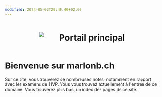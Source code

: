 ```yaml
---
modified: 2024-05-02T20:40:40+02:00
---
```

<div style="display: flex; gap: 10%; align-items: center; justify-content: center;">
	<img src="https://marlonb.ch/static/gate.png">
	<h1>Portail principal</h1>
</div>

# Bienvenue sur marlonb.ch
Sur ce site, vous trouverez de nombreuses notes, notamment en rapport avec les examens de 11VP. Vous vous trouvez actuellement à l'entrée de ce domaine. Vous trouverez plus bas, un index des pages de ce site.